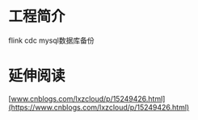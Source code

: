 # 工程简介
flink cdc mysql数据库备份

# 延伸阅读

[www.cnblogs.com/lxzcloud/p/15249426.html](https://www.cnblogs.com/lxzcloud/p/15249426.html)